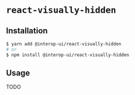 # `react-visually-hidden`

## Installation

```sh
$ yarn add @interop-ui/react-visually-hidden
# or
$ npm install @interop-ui/react-visually-hidden
```

## Usage

TODO
